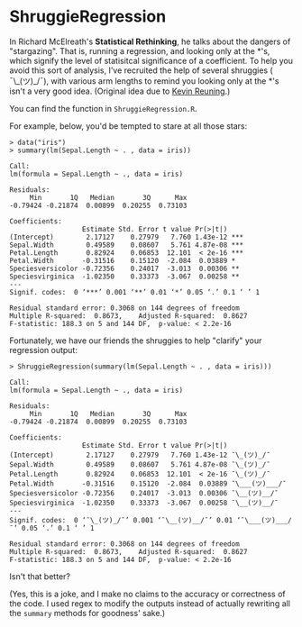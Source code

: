 # ShruggieRegression
In Richard McElreath's **Statistical Rethinking**, he talks about the dangers of "stargazing". That is, running a regression, and looking only at the \*'s, which signify the level of statisitcal significance of a coefficient. To help you avoid this sort of analysis, I've recruited the help of several shruggies ( ¯\\\_(ツ)\_/¯), with various arm lengths to remind you looking only at the \*'s isn't a very good idea. (Original idea due to [Kevin Reuning](https://twitter.com/KevinReuning).)

You can find the function in `ShruggieRegression.R`.

For example, below, you'd be tempted to stare at all those stars:

```
> data("iris")
> summary(lm(Sepal.Length ~ . , data = iris))

Call:
lm(formula = Sepal.Length ~ ., data = iris)

Residuals:
     Min       1Q   Median       3Q      Max 
-0.79424 -0.21874  0.00899  0.20255  0.73103 

Coefficients:
                  Estimate Std. Error t value Pr(>|t|)    
(Intercept)        2.17127    0.27979   7.760 1.43e-12 ***
Sepal.Width        0.49589    0.08607   5.761 4.87e-08 ***
Petal.Length       0.82924    0.06853  12.101  < 2e-16 ***
Petal.Width       -0.31516    0.15120  -2.084  0.03889 *  
Speciesversicolor -0.72356    0.24017  -3.013  0.00306 ** 
Speciesvirginica  -1.02350    0.33373  -3.067  0.00258 ** 
---
Signif. codes:  0 ‘***’ 0.001 ‘**’ 0.01 ‘*’ 0.05 ‘.’ 0.1 ‘ ’ 1

Residual standard error: 0.3068 on 144 degrees of freedom
Multiple R-squared:  0.8673,	Adjusted R-squared:  0.8627 
F-statistic: 188.3 on 5 and 144 DF,  p-value: < 2.2e-16
```

Fortunately, we have our friends the shruggies to help "clarify" your regression output:

```
> ShruggieRegression(summary(lm(Sepal.Length ~ . , data = iris)))

Call:
lm(formula = Sepal.Length ~ ., data = iris)

Residuals:
     Min       1Q   Median       3Q      Max 
-0.79424 -0.21874  0.00899  0.20255  0.73103 

Coefficients:
                  Estimate Std. Error t value Pr(>|t|)    
(Intercept)        2.17127    0.27979   7.760 1.43e-12 ¯\_(ツ)_/¯
Sepal.Width        0.49589    0.08607   5.761 4.87e-08 ¯\_(ツ)_/¯
Petal.Length       0.82924    0.06853  12.101  < 2e-16 ¯\_(ツ)_/¯
Petal.Width       -0.31516    0.15120  -2.084  0.03889 ¯\___(ツ)___/¯  
Speciesversicolor -0.72356    0.24017  -3.013  0.00306 ¯\__(ツ)__/¯ 
Speciesvirginica  -1.02350    0.33373  -3.067  0.00258 ¯\__(ツ)__/¯ 
---
Signif. codes:  0 ‘¯\_(ツ)_/¯’ 0.001 ‘¯\__(ツ)__/¯’ 0.01 ‘¯\___(ツ)___/¯’ 0.05 ‘.’ 0.1 ‘ ’ 1

Residual standard error: 0.3068 on 144 degrees of freedom
Multiple R-squared:  0.8673,	Adjusted R-squared:  0.8627 
F-statistic: 188.3 on 5 and 144 DF,  p-value: < 2.2e-16
```

Isn't that better?

(Yes, this is a joke, and I make no claims to the accuracy or correctness of the code. I used regex to modify the outputs instead of actually rewriting all the `summary` methods for goodness' sake.)

